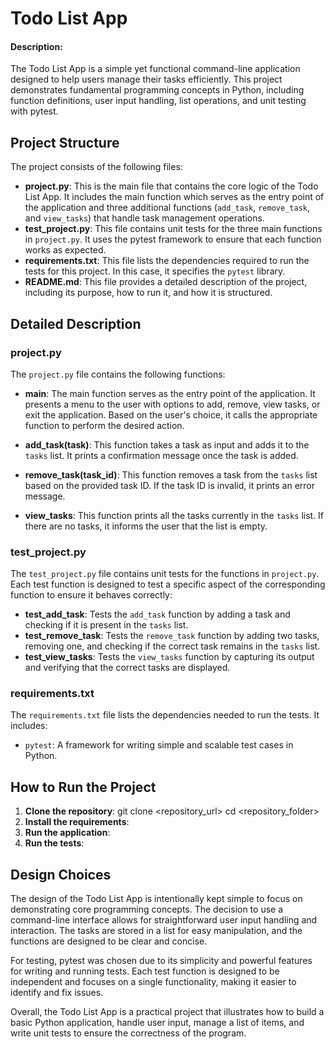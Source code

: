 # Todo List App
#### Description:

The Todo List App is a simple yet functional command-line application designed to help users manage their tasks efficiently. This project demonstrates fundamental programming concepts in Python, including function definitions, user input handling, list operations, and unit testing with pytest.

## Project Structure

The project consists of the following files:

- **project.py**: This is the main file that contains the core logic of the Todo List App. It includes the main function which serves as the entry point of the application and three additional functions (`add_task`, `remove_task`, and `view_tasks`) that handle task management operations.
- **test_project.py**: This file contains unit tests for the three main functions in `project.py`. It uses the pytest framework to ensure that each function works as expected.
- **requirements.txt**: This file lists the dependencies required to run the tests for this project. In this case, it specifies the `pytest` library.
- **README.md**: This file provides a detailed description of the project, including its purpose, how to run it, and how it is structured.

## Detailed Description

### project.py

The `project.py` file contains the following functions:

- **main**: The main function serves as the entry point of the application. It presents a menu to the user with options to add, remove, view tasks, or exit the application. Based on the user's choice, it calls the appropriate function to perform the desired action.

- **add_task(task)**: This function takes a task as input and adds it to the `tasks` list. It prints a confirmation message once the task is added.

- **remove_task(task_id)**: This function removes a task from the `tasks` list based on the provided task ID. If the task ID is invalid, it prints an error message.

- **view_tasks**: This function prints all the tasks currently in the `tasks` list. If there are no tasks, it informs the user that the list is empty.

### test_project.py

The `test_project.py` file contains unit tests for the functions in `project.py`. Each test function is designed to test a specific aspect of the corresponding function to ensure it behaves correctly:

- **test_add_task**: Tests the `add_task` function by adding a task and checking if it is present in the `tasks` list.
- **test_remove_task**: Tests the `remove_task` function by adding two tasks, removing one, and checking if the correct task remains in the `tasks` list.
- **test_view_tasks**: Tests the `view_tasks` function by capturing its output and verifying that the correct tasks are displayed.

### requirements.txt

The `requirements.txt` file lists the dependencies needed to run the tests. It includes:
- `pytest`: A framework for writing simple and scalable test cases in Python.

## How to Run the Project

1. **Clone the repository**:
  git clone <repository_url>
  cd <repository_folder>
2. **Install the requirements**:
3. **Run the application**:
4. **Run the tests**:


## Design Choices

The design of the Todo List App is intentionally kept simple to focus on demonstrating core programming concepts. The decision to use a command-line interface allows for straightforward user input handling and interaction. The tasks are stored in a list for easy manipulation, and the functions are designed to be clear and concise.

For testing, pytest was chosen due to its simplicity and powerful features for writing and running tests. Each test function is designed to be independent and focuses on a single functionality, making it easier to identify and fix issues.

Overall, the Todo List App is a practical project that illustrates how to build a basic Python application, handle user input, manage a list of items, and write unit tests to ensure the correctness of the program.


